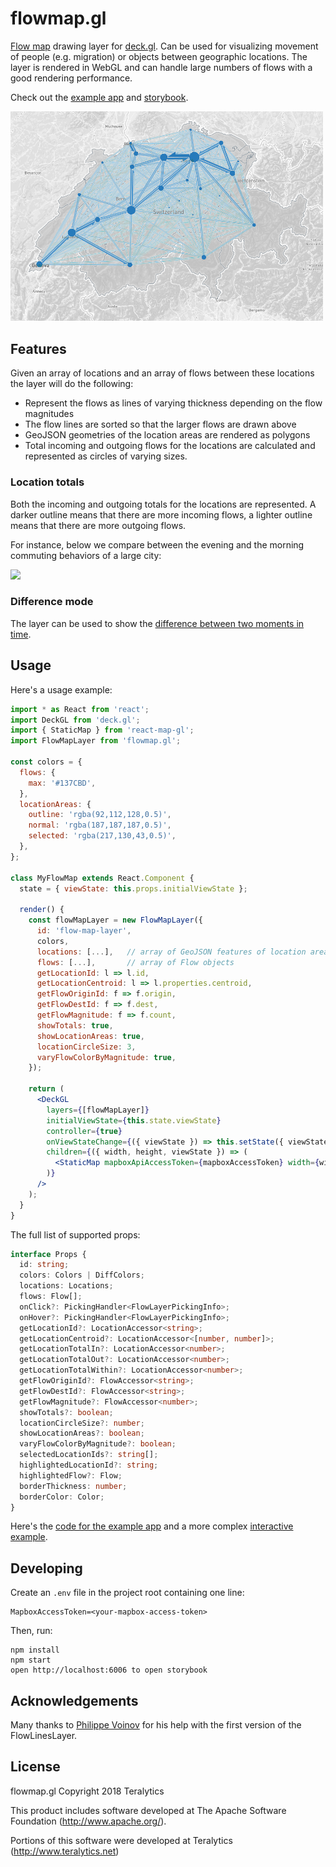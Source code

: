# flowmap.gl

[Flow map](https://en.wikipedia.org/wiki/Flow_map) drawing layer for [deck.gl](http://uber.github.io/deck.gl). Can be used for visualizing movement of people (e.g. migration) or objects between geographic locations. The layer is rendered in WebGL and can handle large numbers of flows with a good rendering performance.

Check out the [example app](http://ilyabo.github.io/flowmap.gl-example) and [storybook](https://teralytics.github.io/flowmap.gl/index.html). 

<img src="./doc/swiss-cantons-migration.png" width="500" />

## Features

Given an array of locations and an array of flows between these locations the layer will do the following:

- Represent the flows as lines of varying thickness depending on the flow magnitudes
- The flow lines are sorted so that the larger flows are drawn above
- GeoJSON geometries of the location areas are rendered as polygons
- Total incoming and outgoing flows for the locations are calculated and represented as circles of varying sizes. 

### Location totals
Both the incoming and outgoing totals for the locations are represented. 
A darker outline means that there are more incoming flows, a lighter outline means that there are more outgoing flows. 

For instance, below we compare between the evening and the morning commuting behaviors of a large city:

<img src="./doc/morning-evening-peaks.gif" width="480" />

### Difference mode
The layer can be used to show the [difference between two moments in time](https://teralytics.github.io/flowmap.gl/?selectedKind=Interactive&selectedStory=diff&full=0&addons=1&stories=1&panelRight=0&addonPanel=storybook%2Factions%2Factions-panel).



## Usage

Here's a usage example:
```jsx harmony
import * as React from 'react';
import DeckGL from 'deck.gl';
import { StaticMap } from 'react-map-gl';
import FlowMapLayer from 'flowmap.gl';

const colors = {
  flows: {
    max: '#137CBD',
  },
  locationAreas: {
    outline: 'rgba(92,112,128,0.5)',
    normal: 'rgba(187,187,187,0.5)',
    selected: 'rgba(217,130,43,0.5)',
  },
};

class MyFlowMap extends React.Component {
  state = { viewState: this.props.initialViewState };
  
  render() {
    const flowMapLayer = new FlowMapLayer({
      id: 'flow-map-layer',
      colors,
      locations: [...],   // array of GeoJSON features of location areas
      flows: [...],       // array of Flow objects
      getLocationId: l => l.id,
      getLocationCentroid: l => l.properties.centroid,
      getFlowOriginId: f => f.origin,
      getFlowDestId: f => f.dest,
      getFlowMagnitude: f => f.count,
      showTotals: true,
      showLocationAreas: true,
      locationCircleSize: 3,
      varyFlowColorByMagnitude: true,
    });
    
    return (
      <DeckGL 
        layers={[flowMapLayer]}
        initialViewState={this.state.viewState}
        controller={true}
        onViewStateChange={({ viewState }) => this.setState({ viewState })}
        children={({ width, height, viewState }) => (
          <StaticMap mapboxApiAccessToken={mapboxAccessToken} width={width} height={height} viewState={viewState} />
        )}
      />
    );
  }  
}
```

The full list of supported props:
```typescript
interface Props {
  id: string;
  colors: Colors | DiffColors;
  locations: Locations;
  flows: Flow[];
  onClick?: PickingHandler<FlowLayerPickingInfo>;
  onHover?: PickingHandler<FlowLayerPickingInfo>;
  getLocationId?: LocationAccessor<string>;
  getLocationCentroid?: LocationAccessor<[number, number]>;
  getLocationTotalIn?: LocationAccessor<number>;
  getLocationTotalOut?: LocationAccessor<number>;
  getLocationTotalWithin?: LocationAccessor<number>;
  getFlowOriginId?: FlowAccessor<string>;
  getFlowDestId?: FlowAccessor<string>;
  getFlowMagnitude?: FlowAccessor<number>;
  showTotals?: boolean;
  locationCircleSize?: number;
  showLocationAreas?: boolean;
  varyFlowColorByMagnitude?: boolean;
  selectedLocationIds?: string[];
  highlightedLocationId?: string;
  highlightedFlow?: Flow;
  borderThickness: number;
  borderColor: Color;
}
```

Here's the [code for the example app](https://github.com/ilyabo/flowmap.gl-example)
and a more complex [interactive example](./examples/InteractiveExample.tsx).

## Developing

Create an `.env` file in the project root 
containing one line: 

    MapboxAccessToken=<your-mapbox-access-token>

Then, run:

    npm install
    npm start
    open http://localhost:6006 to open storybook

## Acknowledgements

Many thanks to [Philippe Voinov](https://github.com/tehwalris) 
for his help with the first version of the FlowLinesLayer. 


## License
flowmap.gl
Copyright 2018 Teralytics

This product includes software developed at
The Apache Software Foundation (http://www.apache.org/).

Portions of this software were developed at Teralytics (http://www.teralytics.net)

